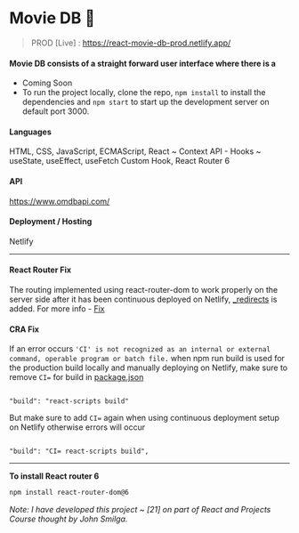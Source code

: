 # Movie DB 🎥

> PROD [Live] : https://react-movie-db-prod.netlify.app/

#### Movie DB consists of a straight forward user interface where there is a
- Coming Soon
- To run the project locally, clone the repo, `npm install` to install the dependencies and `npm start` to start up the development server on default port 3000.

#### Languages

HTML, CSS, JavaScript, ECMAScript, React ~ Context API - Hooks ~ useState, useEffect, useFetch Custom Hook, React Router 6

#### API

https://www.omdbapi.com/

#### Deployment / Hosting

Netlify

---

#### React Router Fix

The routing implemented using react-router-dom to work properly on the server side after it has been continuous deployed on Netlify, [\_redirects](https://github.com/praveen-1995/movie-db-react-project/blob/42cea680883d356f6b9f586381b547d05f333d02/public/_redirects) is added. For more info - [Fix](https://dev.to/dance2die/page-not-found-on-netlify-with-react-router-58mc)

#### CRA Fix

If an error occurs `'CI' is not recognized as an internal or external command, operable program or batch file.` when npm run build is used for the production build locally and manually deploying on Netlify, make sure to remove `CI=` for build in [package.json](https://github.com/praveen-1995/cocktails-react-project/blob/3947a359654ca7be2260e369f1cb5b2f60d7ebe9/package.json)

```

"build": "react-scripts build"

```

But make sure to add `CI=` again when using continuous deployment setup on Netlify otherwise errors will occur

```

"build": "CI= react-scripts build",

```

---

**To install React router 6**

```sh
npm install react-router-dom@6
```

_Note: I have developed this project ~ [21] on part of React and Projects Course thought by John Smilga._

